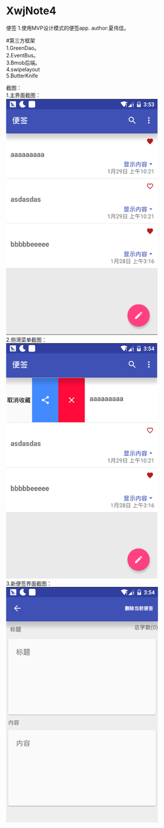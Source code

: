 # XwjNote4
便签
1.使用MVP设计模式的便签app.
author:夏伟佳。  

#第三方框架  
1.GreenDao。  
2.EventBus。  
3.Bmob后端。  
4.swipelayout  
5.ButterKnife  


截图：  
1.主界面截图：  
![image](https://github.com/xwjsdhr/XwjNote4/blob/master/screenshot/main.png)  
2.侧滑菜单截图：  
![image](https://github.com/xwjsdhr/XwjNote4/blob/master/screenshot/slide.png)  
3.新便签界面截图：  
![image](https://github.com/xwjsdhr/XwjNote4/blob/master/screenshot/note.png)
